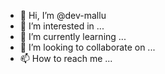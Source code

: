 - 👋 Hi, I’m @dev-mallu
- 👀 I’m interested in ...
- 🌱 I’m currently learning ...
- 💞️ I’m looking to collaborate on ...
- 📫 How to reach me ...

<!---
dev-mallu/dev-mallu is a ✨ special ✨ repository because its `README.md` (this file) appears on your GitHub profile.
You can click the Preview link to take a look at your changes.
--->
